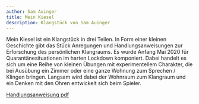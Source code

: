 ```yaml
---
author: Sam Auinger
title: Mein Kiesel
description: Klangstück von Sam Auinger
---
```

Mein Kiesel ist ein Klangstück in drei Teilen. In Form einer kleinen Geschichte gibt das Stück Anregungen und Handlungsanweisungen zur Erforschung des persönlichen Klangraums. Es wurde Anfang Mai 2020 für Quarantänesituationen im harten Lockdown komponiert. Dabei handelt es sich um eine Reihe von kleinen Übungen mit experimentellem Charakter, die bei Ausübung ein Zimmer oder eine ganze Wohnung zum Sprechen / Klingen bringen. Langsam wird dabei der Wohnraum zum Klangraum und ein Denken mit den Ohren entwickelt sich beim Spieler. 

[Handlungsanweisung pdf]("../doc/MeinKiesel_samauinger.pdf")